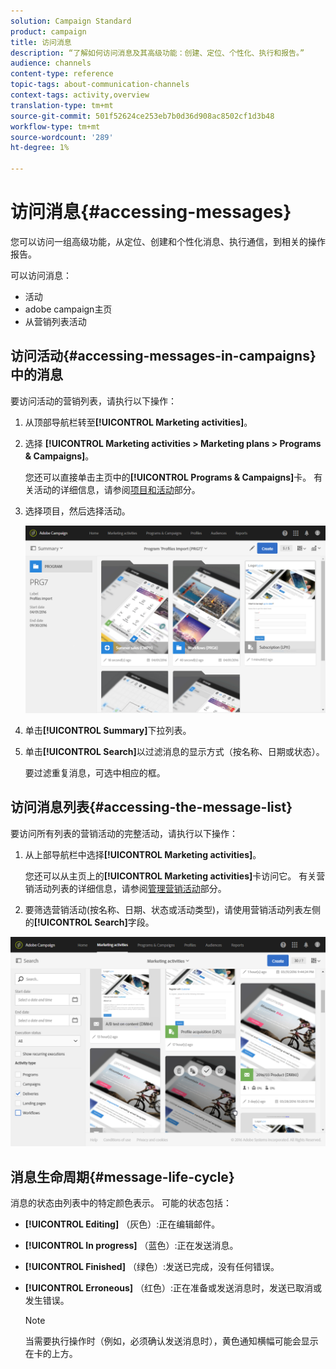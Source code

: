 ```yaml
---
solution: Campaign Standard
product: campaign
title: 访问消息
description: “了解如何访问消息及其高级功能：创建、定位、个性化、执行和报告。”
audience: channels
content-type: reference
topic-tags: about-communication-channels
context-tags: activity,overview
translation-type: tm+mt
source-git-commit: 501f52624ce253eb7b0d36d908ac8502cf1d3b48
workflow-type: tm+mt
source-wordcount: '289'
ht-degree: 1%

---
```



# 访问消息{#accessing-messages}

您可以访问一组高级功能，从定位、创建和个性化消息、执行通信，到相关的操作报告。

可以访问消息：

* 活动
* adobe campaign主页
* 从营销列表活动

## 访问活动{#accessing-messages-in-campaigns}中的消息

要访问活动的营销列表，请执行以下操作：

1. 从顶部导航栏转至&#x200B;**[!UICONTROL Marketing activities]**。
1. 选择 **[!UICONTROL Marketing activities > Marketing plans > Programs & Campaigns]**。

   您还可以直接单击主页中的&#x200B;**[!UICONTROL Programs & Campaigns]**&#x200B;卡。 有关活动的详细信息，请参阅[项目和活动](../../start/using/programs-and-campaigns.md)部分。

1. 选择项目，然后选择活动。

   ![](assets/delivery_list_1.png)

1. 单击&#x200B;**[!UICONTROL Summary]**&#x200B;下拉列表。
1. 单击&#x200B;**[!UICONTROL Search]**&#x200B;以过滤消息的显示方式（按名称、日期或状态）。

   要过滤重复消息，可选中相应的框。

## 访问消息列表{#accessing-the-message-list}

要访问所有列表的营销活动的完整活动，请执行以下操作：

1. 从上部导航栏中选择&#x200B;**[!UICONTROL Marketing activities]**。

   您还可以从主页上的&#x200B;**[!UICONTROL Marketing activities]**&#x200B;卡访问它。 有关营销活动列表的详细信息，请参阅[管理营销活动](../../start/using/marketing-activities.md#creating-a-marketing-activity)部分。

1. 要筛选营销活动(按名称、日期、状态或活动类型)，请使用营销活动列表左侧的&#x200B;**[!UICONTROL Search]**&#x200B;字段。

![](assets/delivery_list_2.png)

## 消息生命周期{#message-life-cycle}

消息的状态由列表中的特定颜色表示。 可能的状态包括：

* **[!UICONTROL Editing]** （灰色）:正在编辑邮件。
* **[!UICONTROL In progress]** （蓝色）:正在发送消息。
* **[!UICONTROL Finished]** （绿色）:发送已完成，没有任何错误。
* **[!UICONTROL Erroneous]** （红色）:正在准备或发送消息时，发送已取消或发生错误。

   >[!NOTE]
   >
   >当需要执行操作时（例如，必须确认发送消息时），黄色通知横幅可能会显示在卡的上方。
